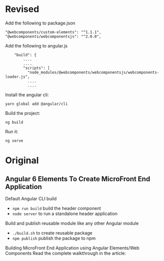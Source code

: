 # Revised

Add the following to package.json

    "@webcomponents/custom-elements": "^1.1.1",
    "@webcomponents/webcomponentsjs": "^2.0.0",

Add the following to angular.js

        "build": {
            ....
            ....
            "scripts": [
              "node_modules/@webcomponents/webcomponentsjs/webcomponents-loader.js",
              ....
              ....

Install the angular cli:
              
	yarn global add @angular/cli


Build the project:

	ng build

Run it:

	ng serve

# Original 

## Angular 6 Elements To Create MicroFront End Application

Default Angular CLI build

* `npm run build` build the header component
* `node server` to run a standalone header application

Build and publish reusable module like any other Angular module

* `./build.sh` to create reusable package
* `npm publish` publish the package to npm

Building MicroFront End Application using Angular Elements/Web Components
Read the complete walkthrough in the article: 
